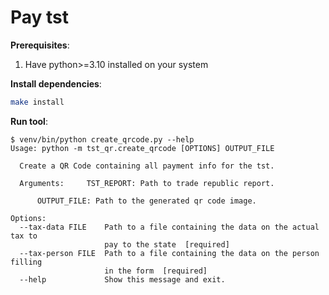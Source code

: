 # Pay tst

**Prerequisites**:
1. Have python>=3.10 installed on your system

**Install dependencies**:  
```bash
make install
```


**Run tool**:  
```console
$ venv/bin/python create_qrcode.py --help
Usage: python -m tst_qr.create_qrcode [OPTIONS] OUTPUT_FILE

  Create a QR Code containing all payment info for the tst.

  Arguments:     TST_REPORT: Path to trade republic report.

      OUTPUT_FILE: Path to the generated qr code image.

Options:
  --tax-data FILE    Path to a file containing the data on the actual tax to
                     pay to the state  [required]
  --tax-person FILE  Path to a file containing the data on the person filling
                     in the form  [required]
  --help             Show this message and exit.
```
